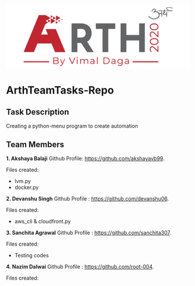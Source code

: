 ![](Arthlogo.png)

# ArthTeamTasks-Repo
## Task Description 
Creating a python-menu program to create automation

## Team Members
**1. Akshaya Balaji**
Github Profile: https://github.com/akshayavb99.

Files created:
- lvm.py
- docker.py
  
**2. Devanshu Singh**
Github Profile : https://github.com/devanshu06.

Files created:
- aws_cli & cloudfront.py

**3. Sanchita Agrawal**
Github Profile : https://github.com/sanchita307.

Files created:
- Testing codes
  
**4. Nazim Dalwai**
Github Profile : https://github.com/root-004.

Files created:
  
